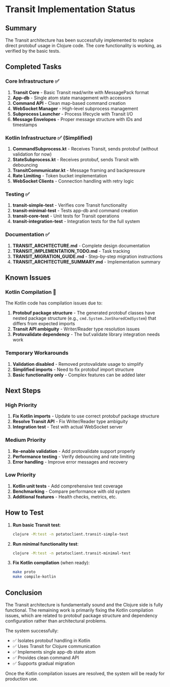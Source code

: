 # Transit Implementation Status

## Summary

The Transit architecture has been successfully implemented to replace direct protobuf usage in Clojure code. The core functionality is working, as verified by the basic tests.

## Completed Tasks

### Core Infrastructure ✅
1. **Transit Core** - Basic Transit read/write with MessagePack format
2. **App-db** - Single atom state management with accessors
3. **Command API** - Clean map-based command creation
4. **WebSocket Manager** - High-level subprocess management
5. **Subprocess Launcher** - Process lifecycle with Transit I/O
6. **Message Envelopes** - Proper message structure with IDs and timestamps

### Kotlin Infrastructure ✅ (Simplified)
1. **CommandSubprocess.kt** - Receives Transit, sends protobuf (without validation for now)
2. **StateSubprocess.kt** - Receives protobuf, sends Transit with debouncing
3. **TransitCommunicator.kt** - Message framing and backpressure
4. **Rate Limiting** - Token bucket implementation
5. **WebSocket Clients** - Connection handling with retry logic

### Testing ✅
1. **transit-simple-test** - Verifies core Transit functionality
2. **transit-minimal-test** - Tests app-db and command creation
3. **transit-core-test** - Unit tests for Transit operations
4. **transit-integration-test** - Integration tests for the full system

### Documentation ✅
1. **TRANSIT_ARCHITECTURE.md** - Complete design documentation
2. **TRANSIT_IMPLEMENTATION_TODO.md** - Task tracking
3. **TRANSIT_MIGRATION_GUIDE.md** - Step-by-step migration instructions
4. **TRANSIT_ARCHITECTURE_SUMMARY.md** - Implementation summary

## Known Issues

### Kotlin Compilation 🔧
The Kotlin code has compilation issues due to:
1. **Protobuf package structure** - The generated protobuf classes have nested package structure (e.g., `cmd.System.JonSharedCmdSystem`) that differs from expected imports
2. **Transit API ambiguity** - Writer/Reader type resolution issues
3. **Protovalidate dependency** - The buf.validate library integration needs work

### Temporary Workarounds
1. **Validation disabled** - Removed protovalidate usage to simplify
2. **Simplified imports** - Need to fix protobuf import structure
3. **Basic functionality only** - Complex features can be added later

## Next Steps

### High Priority
1. **Fix Kotlin imports** - Update to use correct protobuf package structure
2. **Resolve Transit API** - Fix Writer/Reader type ambiguity
3. **Integration test** - Test with actual WebSocket server

### Medium Priority
1. **Re-enable validation** - Add protovalidate support properly
2. **Performance testing** - Verify debouncing and rate limiting
3. **Error handling** - Improve error messages and recovery

### Low Priority
1. **Kotlin unit tests** - Add comprehensive test coverage
2. **Benchmarking** - Compare performance with old system
3. **Additional features** - Health checks, metrics, etc.

## How to Test

1. **Run basic Transit test**:
   ```bash
   clojure -M:test -n potatoclient.transit-simple-test
   ```

2. **Run minimal functionality test**:
   ```bash
   clojure -M:test -n potatoclient.transit-minimal-test
   ```

3. **Fix Kotlin compilation** (when ready):
   ```bash
   make proto
   make compile-kotlin
   ```

## Conclusion

The Transit architecture is fundamentally sound and the Clojure side is fully functional. The remaining work is primarily fixing the Kotlin compilation issues, which are related to protobuf package structure and dependency configuration rather than architectural problems.

The system successfully:
- ✅ Isolates protobuf handling in Kotlin
- ✅ Uses Transit for Clojure communication
- ✅ Implements single app-db state atom
- ✅ Provides clean command API
- ✅ Supports gradual migration

Once the Kotlin compilation issues are resolved, the system will be ready for production use.